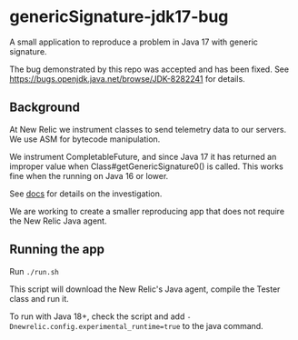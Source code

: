 # genericSignature-jdk17-bug
A small application to reproduce a problem in Java 17 with generic signature.

The bug demonstrated by this repo was accepted and has been fixed. See https://bugs.openjdk.java.net/browse/JDK-8282241 for details.

## Background
At New Relic we instrument classes to send telemetry data to our servers. We use ASM for bytecode manipulation.

We instrument CompletableFuture, and since Java 17 it has returned an improper value when Class#getGenericSignature0() is called. This works fine when the running on Java 16 or lower.

See [docs](docs) for details on the investigation. 

We are working to create a smaller reproducing app that does not require the New Relic Java agent.

## Running the app

Run `./run.sh`

This script will download the New Relic's Java agent, compile the Tester class and run it.

To run with Java 18+, check the script and add `-Dnewrelic.config.experimental_runtime=true` to the java command.

